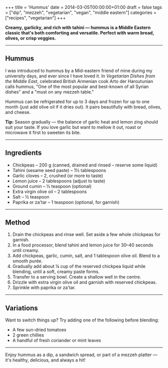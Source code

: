 +++
title = 'Hummus'
date = 2014-03-05T00:00:00+01:00
draft = false
tags = ["dip", "mezzeh", "vegetarian", "vegan", "middle eastern"]
categories = ["recipes", "vegetarian"]
+++

**Creamy, garlicky, and rich with tahini — hummus is a Middle Eastern classic that's both comforting and versatile. Perfect with warm bread, olives, or crisp veggies.**

---

## Hummus

I was introduced to hummus by a Mid-eastern friend of mine during my university days, and ever since I have loved it. In *Vegetarian Dishes from the Middle East*, celebrated British Armenian cook Arto der Haroutunian calls hummus, "One of the most popular and best-known of all Syrian dishes" and a "must on any mezzeh table."

Hummus can be refrigerated for up to 3 days and frozen for up to one month (just add olive oil if it dries out). It pairs beautifully with bread, olives, and cheese.

**Tip:** Season gradually — the balance of garlic heat and lemon zing should suit your taste. If you love garlic but want to mellow it out, roast or microwave it first to sweeten its bite.

---

## Ingredients

- Chickpeas – 200 g (canned, drained and rinsed – reserve some liquid)  
- Tahini (sesame seed paste) – 1½ tablespoons  
- Garlic cloves – 2, crushed (or more to taste)  
- Lemon juice – 2 tablespoons (adjust to taste)  
- Ground cumin – ½ teaspoon (optional)  
- Extra virgin olive oil – 2 tablespoons  
- Salt – ½ teaspoon  
- Paprika or za'tar – 1 teaspoon (optional, for garnish)  

---

## Method

1. Drain the chickpeas and rinse well. Set aside a few whole chickpeas for garnish.  
2. In a food processor, blend tahini and lemon juice for 30–40 seconds until creamy.  
3. Add chickpeas, garlic, cumin, salt, and 1 tablespoon olive oil. Blend to a smooth purée.  
4. Gradually add about ¼ cup of the reserved chickpea liquid while blending, until a soft, creamy paste forms.  
5. Transfer to a serving bowl. Create a shallow well in the centre.  
6. Drizzle with extra virgin olive oil and garnish with reserved chickpeas.  
7. Sprinkle with paprika or za'tar.

---

## Variations

Want to switch things up? Try adding one of the following before blending:
- A few sun-dried tomatoes  
- 2 green chillies  
- A handful of fresh coriander or mint leaves  

---

Enjoy hummus as a dip, a sandwich spread, or part of a mezzeh platter — it's healthy, delicious, and always a hit!
